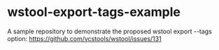 # wstool-export-tags-example
A sample repository to demonstrate the proposed wstool export --tags option: https://github.com/vcstools/wstool/issues/131
